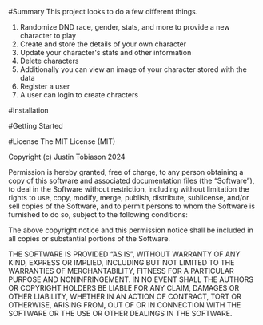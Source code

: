 #Summary
This project looks to do a few different things. 
1. Randomize DND race, gender, stats, and more to provide a new character to play
2. Create and store the details of your own character
3. Update your character's stats and other information
4. Delete characters
5. Additionally you can view an image of your character stored with the data
6. Register a user
7. A user can login to create chracters

#Installation



#Getting Started



#License
The MIT License (MIT)

Copyright (c) Justin Tobiason 2024

Permission is hereby granted, free of charge, to any person obtaining a copy of this software and associated documentation files (the “Software”), 
to deal in the Software without restriction, including without limitation the rights to use, copy, modify, merge, publish, distribute, sublicense, 
and/or sell copies of the Software, and to permit persons to whom the Software is furnished to do so, subject to the following conditions:

The above copyright notice and this permission notice shall be included in all copies or substantial portions of the Software.

THE SOFTWARE IS PROVIDED “AS IS”, WITHOUT WARRANTY OF ANY KIND, EXPRESS OR IMPLIED, INCLUDING BUT NOT LIMITED TO THE WARRANTIES OF MERCHANTABILITY, 
FITNESS FOR A PARTICULAR PURPOSE AND NONINFRINGEMENT. IN NO EVENT SHALL THE AUTHORS OR COPYRIGHT HOLDERS BE LIABLE FOR ANY CLAIM, DAMAGES OR OTHER LIABILITY, 
WHETHER IN AN ACTION OF CONTRACT, TORT OR OTHERWISE, ARISING FROM, OUT OF OR IN CONNECTION WITH THE SOFTWARE OR THE USE OR OTHER DEALINGS IN THE SOFTWARE.
